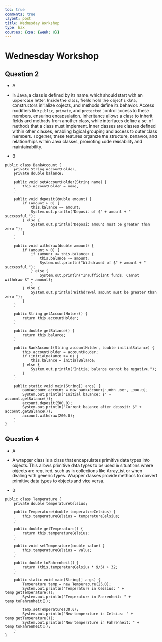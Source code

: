 ```yaml
---
toc: true
comments: true
layout: post
title: Wednesday Workshop
type: hax
courses: {csa: {week: 8}}
---
```


# Wednesday Workshop

## Question 2
- A
- In Java, a class is defined by its name, which should start with an uppercase letter. Inside the class, fields hold the object's data, constructors initialize objects, and methods define its behavior. Access modifiers like `public`, `private`, and `protected` control access to these members, ensuring encapsulation. Inheritance allows a class to inherit fields and methods from another class, while interfaces define a set of methods that a class must implement. Inner classes are classes defined within other classes, enabling logical grouping and access to outer class members. Together, these features organize the structure, behavior, and relationships within Java classes, promoting code reusability and maintainability.

- B
```
public class BankAccount {
    private String accountHolder;
    private double balance;

    public void setAccountHolder(String name) {
        this.accountHolder = name;
    }

    public void deposit(double amount) {
        if (amount > 0) {
            this.balance += amount;
            System.out.println("Deposit of $" + amount + " successful.");
        } else {
            System.out.println("Deposit amount must be greater than zero.");
        }
    }

    public void withdraw(double amount) {
        if (amount > 0) {
            if (amount <= this.balance) {
                this.balance -= amount;
                System.out.println("Withdrawal of $" + amount + " successful.");
            } else {
                System.out.println("Insufficient funds. Cannot withdraw $" + amount);
            }
        } else {
            System.out.println("Withdrawal amount must be greater than zero.");
        }
    }

    public String getAccountHolder() {
        return this.accountHolder;
    }

    public double getBalance() {
        return this.balance;
    }

    public BankAccount(String accountHolder, double initialBalance) {
        this.accountHolder = accountHolder;
        if (initialBalance >= 0) {
            this.balance = initialBalance;
        } else {
            System.out.println("Initial balance cannot be negative.");
        }
    }

    public static void main(String[] args) {
        BankAccount account = new BankAccount("John Doe", 1000.0);
        System.out.println("Initial balance: $" + account.getBalance());
        account.deposit(500.0);
        System.out.println("Current balance after deposit: $" + account.getBalance());
        account.withdraw(200.0);
    }
}
```
## Question 4
- A
- A wrapper class is a class that encapsulates primitive data types into objects. This allows primitive data types to be used in situations where objects are required, such as in collections like ArrayList or when dealing with generic types. Wrapper classes provide methods to convert primitive data types to objects and vice versa.

- B
```
public class Temperature {
    private double temperatureCelsius;

    public Temperature(double temperatureCelsius) {
        this.temperatureCelsius = temperatureCelsius;
    }

    public double getTemperature() {
        return this.temperatureCelsius;
    }

    public void setTemperature(double value) {
        this.temperatureCelsius = value;
    }

    public double toFahrenheit() {
        return (this.temperatureCelsius * 9/5) + 32;
    }

    public static void main(String[] args) {
        Temperature temp = new Temperature(25.0);
        System.out.println("Temperature in Celsius: " + temp.getTemperature());
        System.out.println("Temperature in Fahrenheit: " + temp.toFahrenheit());

        temp.setTemperature(30.0);
        System.out.println("New temperature in Celsius: " + temp.getTemperature());
        System.out.println("New temperature in Fahrenheit: " + temp.toFahrenheit());
    }
}
```
